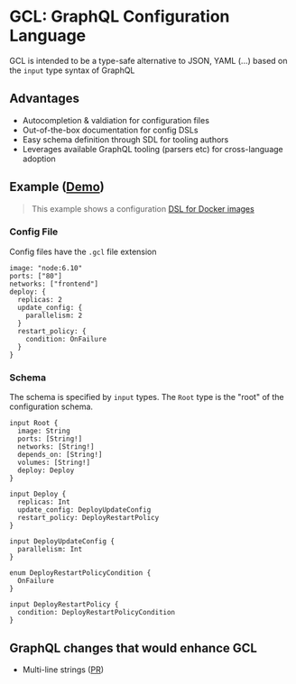 # GCL: GraphQL Configuration Language

GCL is intended to be a type-safe alternative to JSON, YAML (...) based on the `input` type syntax of GraphQL

## Advantages

* Autocompletion & valdiation for configuration files
* Out-of-the-box documentation for config DSLs
* Easy schema definition through SDL for tooling authors
* Leverages available GraphQL tooling (parsers etc) for cross-language adoption

## Example ([Demo](https://faker-beciuwtbrg.now.sh/?query=%7B%0A%20%20docker(gcl%3A%20%7B%0A%20%20%20%20%0A%20%20%20%20%23%20Notice%20that%20the%20%60docker(gcl%3A%20%7B%7D)%60%20wrapper%20should%20be%20left%20out%20when%20writing%20GCL%0A%20%20%20%20image%3A%20%22node%3A6.10%22%0A%20%20%20%20ports%3A%20%5B%2280%22%5D%0A%20%20%20%20networks%3A%20%5B%22frontend%22%5D%0A%20%20%20%20deploy%3A%20%7B%0A%20%20%20%20%20%20replicas%3A%202%0A%20%20%20%20%20%20update_config%3A%20%7B%0A%20%20%20%20%20%20%20%20parallelism%3A%202%0A%20%20%20%20%20%20%7D%0A%20%20%20%20%20%20restart_policy%3A%20%7B%0A%20%20%20%20%20%20%20%20condition%3A%20OnFailure%0A%20%20%20%20%20%20%7D%0A%20%20%20%20%7D%0A%20%20%20%20%0A%20%20%20%20%0A%20%20%7D)%0A%7D))

> This example shows a configuration [DSL for Docker images](https://docs.docker.com/compose/compose-file/#compose-file-structure-and-examples)

### Config File

Config files have the `.gcl` file extension

```
image: "node:6.10"
ports: ["80"]
networks: ["frontend"]
deploy: {
  replicas: 2
  update_config: {
    parallelism: 2
  }
  restart_policy: {
    condition: OnFailure
  }
}
```

### Schema

The schema is specified by `input` types. The `Root` type is the "root" of the configuration schema.

```
input Root {
  image: String
  ports: [String!]
  networks: [String!]
  depends_on: [String!]
  volumes: [String!]
  deploy: Deploy
}

input Deploy {
  replicas: Int
  update_config: DeployUpdateConfig
  restart_policy: DeployRestartPolicy
}

input DeployUpdateConfig {
  parallelism: Int
}

enum DeployRestartPolicyCondition {
  OnFailure
}

input DeployRestartPolicy {
  condition: DeployRestartPolicyCondition
}
```


## GraphQL changes that would enhance GCL

* Multi-line strings ([PR](https://github.com/facebook/graphql/pull/327))